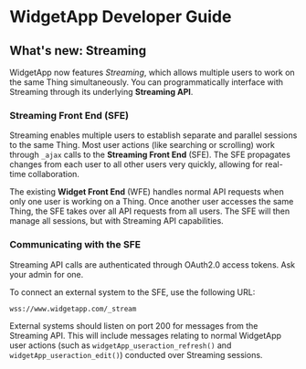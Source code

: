# WidgetApp Developer Guide

## What's new: Streaming

WidgetApp now features _Streaming_, which allows multiple users to work on the same Thing simultaneously. You can programmatically interface with Streaming through its underlying **Streaming API**.

### Streaming Front End (SFE)

Streaming enables multiple users to establish separate and parallel sessions to the same Thing. Most user actions (like searching or scrolling) work through `_ajax` calls to the **Streaming Front End** (SFE). The SFE propagates changes from each user to all other users very quickly, allowing for real-time collaboration.

The existing **Widget Front End** (WFE) handles normal API requests when only one user is working on a Thing. Once another user accesses the same Thing, the SFE takes over all API requests from all users. The SFE will then manage all sessions, but with Streaming API capabilities.

### Communicating with the SFE

Streaming API calls are authenticated through OAuth2.0 access tokens. Ask your admin for one.

To connect an external system to the SFE, use the following URL:

`wss://www.widgetapp.com/_stream`

External systems should listen on port 200 for messages from the Streaming API. This will include messages relating to normal WidgetApp user actions (such as `widgetApp_useraction_refresh()` and `widgetApp_useraction_edit()`) conducted over Streaming sessions.